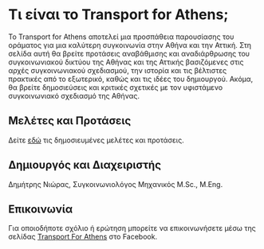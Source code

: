 # Τι είναι το Transport for Athens;

Το Transport for Athens αποτελεί μια προσπάθεια παρουσίασης του οράματος για μια καλύτερη συγκοινωνία στην Αθήνα και την Αττική. Στη σελίδα αυτή θα βρείτε προτάσεις αναβάθμισης και αναδιάρθρωσης του συγκοινωνιακού δικτύου της Αθήνας και της Αττικής βασιζόμενες στις αρχές συγκοινωνιακού σχεδιασμού, την ιστορία και τις βέλτιστες πρακτικές από το εξωτερικό, καθώς και τις ιδέες του δημιουργού. Ακόμα, θα βρείτε δημοσιεύσεις και κριτικές σχετικές με τον υφιστάμενο συγκοινωνιακό σχεδιασμό της Αθήνας.

## Μελέτες και Προτάσεις

Δείτε [εδώ](studies/) τις δημοσιευμένες μελέτες και προτάσεις.

## Δημιουργός και Διαχειριστής

Δημήτρης Νιώρας, Συγκοινωνιολόγος Μηχανικός M.Sc., M.Eng.

## Επικοινωνία

Για οποιοδήποτε σχόλιο ή ερώτηση μπορείτε να επικοινωνήσετε μέσω της σελίδας [Transport For Athens]([Facebook](https://www.facebook.com/transportforathens.org)) στο Facebook.